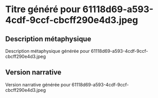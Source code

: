 # Titre généré pour 61118d69-a593-4cdf-9ccf-cbcff290e4d3.jpeg

## Description métaphysique
Description métaphysique générée pour 61118d69-a593-4cdf-9ccf-cbcff290e4d3.jpeg

## Version narrative
Version narrative générée pour 61118d69-a593-4cdf-9ccf-cbcff290e4d3.jpeg
